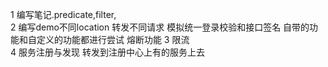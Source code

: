 1 编写笔记.predicate,filter,  
2 编写demo不同location 转发不同请求 模拟统一登录校验和接口签名 自带的功能和自定义的功能都进行尝试 熔断功能
3 限流  
4 服务注册与发现  转发到注册中心上有的服务上去